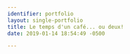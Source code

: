 ```yaml
---
identifier: portfolio
layout: single-portfolio
title: Le temps d'un café... ou deux!
date: 2019-01-14 18:54:49 -0500

---
```

